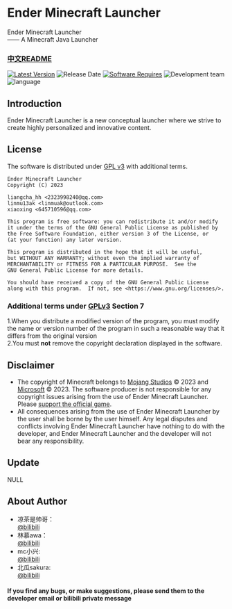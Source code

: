 # Ender Minecraft Launcher
Ender Minecraft Launcher<br>
—— A Minecraft Java Launcher

### [中文README](README.md)

[![Latest Version](https://img.shields.io/badge/Version-v0.0.1.5%20beta-brightgreen)](https://github.com/liangcha385/EnderMinecraftLauncher/releases)
![Release Date](https://img.shields.io/badge/Release%20Date-2023--02--26-brightgreen)
[![Software Requires](https://img.shields.io/badge/Software%20Requires-Java%2017-blue)](https://www.oracle.com/cn/java/technologies/downloads/#java17)
![Development team](https://img.shields.io/badge/Development%20team-Grass%20Block-yellow)
![language](https://img.shields.io/badge/language-Chinese%26English-blueviolet)
## Introduction
Ender Minecraft Launcher is a new conceptual launcher where we strive to create highly personalized and innovative content.

## License
The software is distributed under [GPL v3](https://www.gnu.org/licenses/gpl-3.0.html) with additional terms.

    Ender Minecraft Launcher
    Copyright (C) 2023  
    
    liangcha_hh <2323998240@qq.com>
    linmu13ak <linmuak@outlook.com>
    xiaoxing <645710596@qq.com>

    This program is free software: you can redistribute it and/or modify
    it under the terms of the GNU General Public License as published by
    the Free Software Foundation, either version 3 of the License, or
    (at your function) any later version.

    This program is distributed in the hope that it will be useful,
    but WITHOUT ANY WARRANTY; without even the implied warranty of
    MERCHANTABILITY or FITNESS FOR A PARTICULAR PURPOSE.  See the
    GNU General Public License for more details.

    You should have received a copy of the GNU General Public License
    along with this program.  If not, see <https://www.gnu.org/licenses/>.

### Additional terms under [GPLv3](LICENSE) Section 7
1.When you distribute a modified version of the program, you must modify the name or version number of the program in such a reasonable way that it differs from the original version<br/>
2.You must <b>not</b> remove the copyright declaration displayed in the software.

## Disclaimer
- The copyright of Minecraft belongs to [Mojang Studios](https://account.mojang.com/) © 2023 and [Microsoft](https://www.microsoft.com/) © 2023. The software producer is not responsible for any copyright issues arising from the use of Ender Minecraft Launcher. Please [support the official game](https://www.minecraft.net).
- All consequences arising from the use of Ender Minecraft Launcher by the user shall be borne by the user himself. Any legal disputes and conflicts involving Ender Minecraft Launcher have nothing to do with the developer, and Ender Minecraft Launcher and the developer will not bear any responsibility.

## Update
<!--格式：日期-更新内容
只填写关于启动器UI和BUG修复方面内容-->
NULL

## About Author
- 凉茶是帅哥：<br/>
  [@bilibili](https://space.bilibili.com/676566905) <br/>
- 林慕awa：<br/>
  [@bilibili](https://space.bilibili.com/1757041761) <br/>
- mc小兴:<br/>
  [@bilibili](https://space.bilibili.com/2024358517) <br/>
- 北瓜sakura:<br/>
  [@bilibili](https://space.bilibili.com/524366930) 

#### If you find any bugs, or make suggestions, please send them to the developer email or bilibili private message
